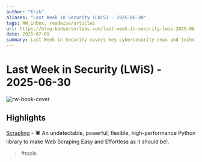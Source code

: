 ```yaml
---
author: "Erik"
aliases: "Last Week in Security (LWiS) - 2025-06-30"
tags: RW_inbox, readwise/articles
url: https://blog.badsectorlabs.com/last-week-in-security-lwis-2025-06-30.html?__readwiseLocation=
date: 2025-07-09
summary: Last Week in Security covers key cybersecurity news and techniques from June 9 to June 30, 2025. It highlights new malware methods, vulnerabilities in popular platforms, and advanced attack tactics. The post also shares tools and resources for red team training and security research.
---
```

# Last Week in Security (LWiS) - 2025-06-30

![rw-book-cover](https://blog.badsectorlabs.com/images/lwis/lwis-06-30.png)

## Highlights


[Scrapling](https://github.com/D4Vinci/Scrapling) - 🕷️ An undetectable, powerful, flexible, high-performance Python library to make Web Scraping Easy and Effortless as it should be!. [](https://read.readwise.io/read/01jzqw3en0abj028bg313a7pc1)
> #tools 
